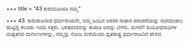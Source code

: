 +++
title = "43 ಕುರುಮಹೀಪತಿ ನಮ್ಮ"

+++
43. ಕುರುರಾಜನಾದ ಧರ್ಮರಾಯನೇ, ನಮ್ಮ ಹಿಂದಿನ ಅರಸರ ಸಂತಾನ ಪರಂಪರೆಯನ್ನು ನಾಶಮಾಡಲು  ಹುಟ್ಟಿದ್ದ  ಕೆಲವರು  ಇಂದು ಸತ್ತರು. ಭರತವಂಶವನ್ನು ಕಾಪಾಡಿ ಅದನ್ನು ಬೆಳೆಸು. ಮಗನೇ! ಸುಯೋಧನಾದಿಗಳ ದುಷ್ಟತನದ ದುರ್ಗುಣಗಳನ್ನು, ನಮ್ಮನ್ನು ನೋಡಿ ಮರೆಯೆಂದು ಧೃತರಾಷ್ಟ್ರ ಧರ್ಮರಾಜನಿಗೆ ಹೇಳಿದ
